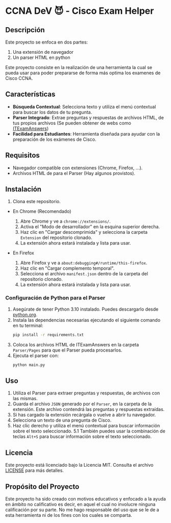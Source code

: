 # CCNA DeV :smiling_imp: - Cisco Exam Helper

## Descripción

Este proyecto se enfoca en dos partes:

1. Una extensión de navegador
2. Un parser HTML en python

Este proyecto consiste en la realización de una herramienta la cual se pueda usar para poder prepararse de forma más optima los examenes de Cisco CCNA.

## Características

- **Búsqueda Contextual**: Selecciona texto y utiliza el menú contextual para buscar los datos de tu pregunta.
- **Parser Integrado**: Extrae preguntas y respuestas de archivos HTML, de tus propios archivos (Se pueden obtener de webs como [ITExamAnswers](https://itexamanswers.net/))
- **Facilidad para Estudiantes**: Herramienta diseñada para ayudar con la preparación de los exámenes de Cisco.

## Requisitos

- Navegador compatible con extensiones (Chrome, Firefox, ...).
- Archivos HTML de para el Parser (Hay algunos provistos).

## Instalación

1. Clona este repositorio.

- En Chrome (Recomendado)

	1. Abre Chrome y ve a `chrome://extensions/`.
	2. Activa el "Modo de desarrollador" en la esquina superior derecha.
	3. Haz clic en "Cargar descomprimida" y selecciona la carpeta `Extension` del repositorio clonado.
	4. La extensión ahora estará instalada y lista para usar.

- En Firefox

	1. Abre Firefox y ve a `about:debugging#/runtime/this-firefox`.
	2. Haz clic en "Cargar complemento temporal".
	3. Selecciona el archivo `manifest.json` dentro de la carpeta del repositorio clonado.
	4. La extensión ahora estará instalada y lista para usar.

### Configuración de Python para el Parser

1. Asegúrate de tener Python 3.10 instalado. Puedes descargarlo desde [python.org](https://www.python.org/).
2. Instala las dependencias necesarias ejecutando el siguiente comando en tu terminal:
	```bash
	pip install -r requirements.txt
	```
3. Coloca los archivos HTML de ITExamAnswers en la carpeta `Parser/Pages` para que el Parser pueda procesarlos.
4. Ejecuta el parser con:
	```bash
	python main.py
	```

## Uso

1. Utiliza el Parser para extraer preguntas y respuestas, de archivos con las mismas.
2. Guarda el archivo `JSON` generado por el `Parser`, en la carpeta de la extensión. Este archivo contendrá las preguntas y respuestas extraídas.
3. Si has cargado la extensión recárgala o vuelve a abrir tu navegador.
4. Selecciona un texto de una pregunta de Cisco.
5. Haz clic derecho y utiliza el menú contextual para buscar información sobre el texto seleccionado.
5.1 También puedes usar la combinación de teclas `Alt+S` para buscar información sobre el texto seleccionado.

## Licencia

Este proyecto está licenciado bajo la Licencia MIT. Consulta el archivo [LICENSE](LICENSE) para más detalles.

## Propósito del Proyecto

Este proyecto ha sido creado con motivos educativos y enfocado a la ayuda en ámbito no calificativo es decir, en aquel el cual no involucre ninguna calificación por su parte. No me hago responsable del uso que se le de a esta herramienta ni de los fines con los cuales se comparta.
